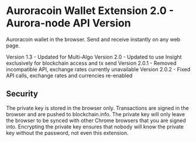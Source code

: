 Auroracoin Wallet Extension 2.0 - Aurora-node API Version
=============

Auroracoin wallet in the browser. Send and receive instantly on any web page.

Version 1.3   - Updated for Multi-Algo 
Version 2.0   - Updated to use Insight exclusively for blockchain access and tx send
Version 2.0.1 - Removed incompatible API, exchange rates currently unavailable
Version 2.0.2 - Fixed API calls, exchange rates and currencies re-enabled

Security
--------

The private key is stored in the browser only. Transactions are signed in the browser and are pushed to blockchain.info. The private key will only leave the browser to be synced with other Chrome browsers that you are signed into. Encrypting the private key ensures that nobody will know the private key without the password, not even this extension.
